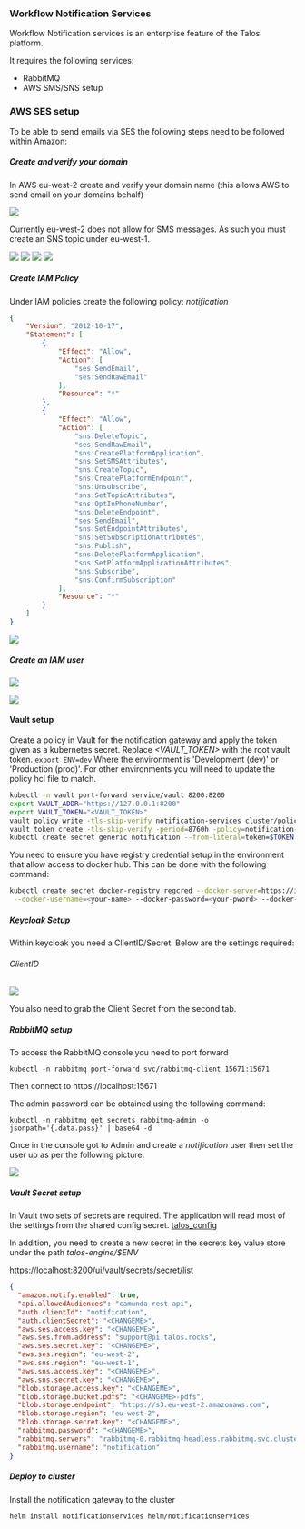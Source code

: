 ### Workflow Notification Services

Workflow Notification services is an enterprise feature of the Talos platform.

It requires the following services:
* RabbitMQ
* AWS SMS/SNS setup

 
### AWS SES setup
 
 
To be able to send emails via SES the following steps need to be followed within Amazon:
 
 
##### Create and verify your domain

In AWS eu-west-2 create and verify your domain name (this allows AWS to send email on your domains behalf)
 
![](../images/notification/ses.png)


Currently eu-west-2 does not allow for SMS messages. As such you must create an SNS topic under eu-west-1.

![](../images/notification/sns1.png)
![](../images/notification/sns2.png)
![](../images/notification/sns3.png)
![](../images/notification/sns4.png) 
 
##### Create IAM Policy
 
Under IAM policies create the following policy: *notification*

```json
{
    "Version": "2012-10-17",
    "Statement": [
        {
            "Effect": "Allow",
            "Action": [
                "ses:SendEmail",
                "ses:SendRawEmail"
            ],
            "Resource": "*"
        },
        {
            "Effect": "Allow",
            "Action": [
                "sns:DeleteTopic",
                "ses:SendRawEmail",
                "sns:CreatePlatformApplication",
                "sns:SetSMSAttributes",
                "sns:CreateTopic",
                "sns:CreatePlatformEndpoint",
                "sns:Unsubscribe",
                "sns:SetTopicAttributes",
                "sns:OptInPhoneNumber",
                "sns:DeleteEndpoint",
                "ses:SendEmail",
                "sns:SetEndpointAttributes",
                "sns:SetSubscriptionAttributes",
                "sns:Publish",
                "sns:DeletePlatformApplication",
                "sns:SetPlatformApplicationAttributes",
                "sns:Subscribe",
                "sns:ConfirmSubscription"
            ],
            "Resource": "*"
        }
    ]
}
```

![](../images/notification/policy.png)
 
 
##### Create an IAM user
 
![](../images/notification/user.png)

![](../images/notification/user2.png)



#### Vault setup

Create a policy in Vault for the notification gateway and apply the token given as a kubernetes secret. 
Replace *<VAULT_TOKEN>* with the root vault token. `export ENV=dev` Where the environment is 'Development (dev)' or 
'Production (prod)'. For other environments you will need to update the policy hcl file to match.

```bash
kubectl -n vault port-forward service/vault 8200:8200
export VAULT_ADDR="https://127.0.0.1:8200"
export VAULT_TOKEN="<VAULT_TOKEN>"
vault policy write -tls-skip-verify notification-services cluster/policies/notification-${ENV}.hcl
vault token create -tls-skip-verify -period=8760h -policy=notification-services -explicit-max-ttl=8760h
kubectl create secret generic notification --from-literal=token=$TOKEN
```


You need to ensure you have registry credential setup in the environment that allow access to docker hub. 
This can be done with the following command:

```bash
kubectl create secret docker-registry regcred --docker-server=https://index.docker.io/v1/ \
 --docker-username=<your-name> --docker-password=<your-pword> --docker-email=<your-email>
```


##### Keycloak Setup

Within keycloak you need a ClientID/Secret. Below are the settings required:

###### ClientID

![](../images/notification/clientid.png)

You also need to grab the Client Secret from the second tab.


##### RabbitMQ setup

To access the RabbitMQ console you need to port forward

`kubectl -n rabbitmq port-forward svc/rabbitmq-client 15671:15671`

Then connect to https://localhost:15671

The admin password can be obtained using the following command:

`kubectl -n rabbitmq get secrets rabbitmq-admin -o jsonpath='{.data.pass}' | base64 -d`

Once in the console got to Admin and create a *notification* user then set the user up as per the following picture.

![](../images/notification/rabbitmq2.png)


##### Vault Secret setup

In Vault two sets of secrets are required. The application will read most of the settings from the shared config secret.
[talos_config](talos_config.md)

In addition, you need to create a new secret in the secrets key value store under the path
*talos-engine/$ENV* 

[https://localhost:8200/ui/vault/secrets/secret/list](https://localhost:8200/ui/vault/secrets/secret/list)

```json
{
  "amazon.notify.enabled": true,
  "api.allowedAudiences": "camunda-rest-api",
  "auth.clientId": "notification",
  "auth.clientSecret": "<CHANGEME>",
  "aws.ses.access.key": "<CHANGEME>",
  "aws.ses.from.address": "support@pi.talos.rocks",
  "aws.ses.secret.key": "<CHANGEME>",
  "aws.ses.region": "eu-west-2",
  "aws.sns.region": "eu-west-1",
  "aws.sns.access.key": "<CHANGEME>",
  "aws.sns.secret.key": "<CHANGEME>",
  "blob.storage.access.key": "<CHANGEME>",
  "blob.storage.bucket.pdfs": "<CHANGEME>-pdfs",
  "blob.storage.endpoint": "https://s3.eu-west-2.amazonaws.com",
  "blob.storage.region": "eu-west-2",
  "blob.storage.secret.key": "<CHANGEME>",
  "rabbitmq.password": "<CHANGEME>",
  "rabbitmq.servers": "rabbitmq-0.rabbitmq-headless.rabbitmq.svc.cluster.local:5671,rabbitmq-1.rabbitmq-headless.rabbitmq.svc.cluster.local:5671,rabbitmq-2.rabbitmq-headless.rabbitmq.svc.cluster.local:5671",
  "rabbitmq.username": "notification"
}
```


##### Deploy to cluster

Install the notification gateway to the cluster

```bash
helm install notificationservices helm/notificationservices
```
